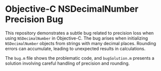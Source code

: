 # Objective-C NSDecimalNumber Precision Bug

This repository demonstrates a subtle bug related to precision loss when using `NSDecimalNumber` in Objective-C.  The bug arises when initializing `NSDecimalNumber` objects from strings with many decimal places.  Rounding errors can accumulate, leading to unexpected results in calculations.

The `bug.m` file shows the problematic code, and `bugSolution.m` presents a solution involving careful handling of precision and rounding.